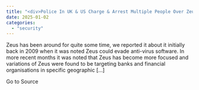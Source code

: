```yaml
---
title: "<div>Police In UK & US Charge & Arrest Multiple People Over Zeus Trojan E-banking Fraud</div>"
date: 2025-01-02
categories: 
  - "security"
---
```


Zeus has been around for quite some time, we reported it about it initially back in 2009 when it was noted Zeus could evade anti-virus software. In more recent months it was noted that Zeus has become more focused and variations of Zeus were found to be targeting banks and financial organisations in specific geographic \[…\]

Go to Source
